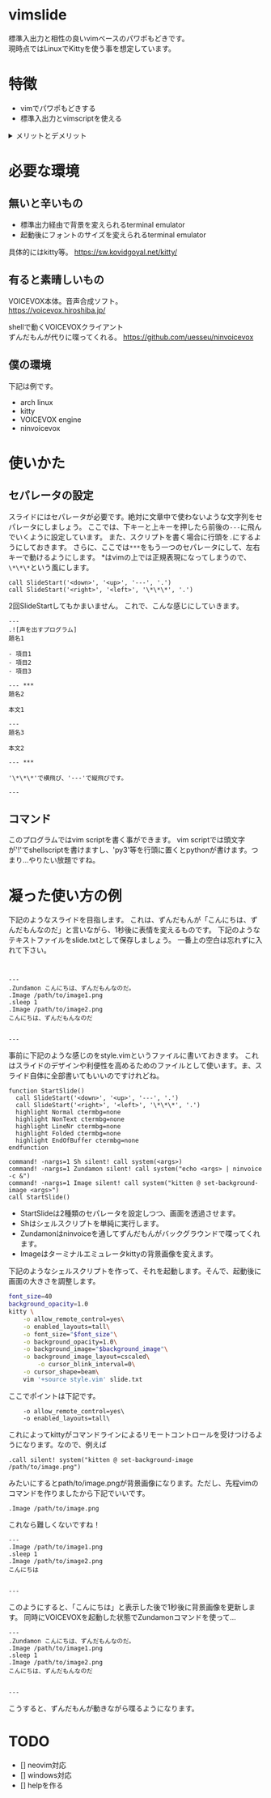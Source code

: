 # vimslide
標準入出力と相性の良いvimベースのパワポもどきです。  
現時点ではLinuxでKittyを使う事を想定しています。

# 特徴
- vimでパワポもどきする
- 標準入出力とvimscriptを使える

<details>
<summary> メリットとデメリット </summary>

## メリットあるの？
- プレゼン中にシェルスクリプトを差しこめる
  + CUI関連のプレゼンと相性が圧倒的に良い
  + ブラウザを起動できるのでwebとも相性良い
  + VOICEVOXを差しこむと発表者が発言する必要すらない
- 一部界隈で宴会芸できる
- 意外と使いやすい

## 酷いデメリットあるでしょ？
あるぞ！

- フォントを弄れない
- vimmerじゃないと辛い
- 軽くふざけてるだけなのに、ものすごーくふざけてると思われてしまう！


</details>

# 必要な環境
## 無いと辛いもの
- 標準出力経由で背景を変えられるterminal emulator
- 起動後にフォントのサイズを変えられるterminal emulator
 
具体的にはkitty等。
https://sw.kovidgoyal.net/kitty/


## 有ると素晴しいもの
VOICEVOX本体。音声合成ソフト。  
https://voicevox.hiroshiba.jp/

shellで動くVOICEVOXクライアント  
ずんだもんが代りに喋ってくれる。
https://github.com/uesseu/ninvoicevox

## 僕の環境
下記は例です。

- arch linux
- kitty
- VOICEVOX engine
- ninvoicevox

# 使いかた
## セパレータの設定
スライドにはセパレータが必要です。絶対に文章中で使わないような文字列をセパレータにしましょう。
ここでは、下キーと上キーを押したら前後の```---```に飛んでいくように設定しています。
また、スクリプトを書く場合に行頭を```.```にするようにしておきます。
さらに、ここでは```***```をもう一つのセパレータにして、左右キーで動けるようにします。
\*はvimの上では正規表現になってしまうので、```\*\*\*```という風にします。

```vim
call SlideStart('<down>', '<up>', '---', '.')
call SlideStart('<right>', '<left>', '\*\*\*', '.')
```

2回SlideStartしてもかまいません。
これで、こんな感じにしていきます。

```
---
.![声を出すプログラム]
題名1

- 項目1
- 項目2
- 項目3

--- *** 
題名2

本文1

---
題名3

本文2

--- ***

'\*\*\*'で横飛び、'---'で縦飛びです。

---
```

## コマンド
このプログラムではvim scriptを書く事ができます。
vim scriptでは頭文字が'!'でshellscriptを書けますし、'py3'等を行頭に置くとpythonが書けます。つまり…やりたい放題ですね。


# 凝った使い方の例

下記のようなスライドを目指します。
これは、ずんだもんが「こんにちは、ずんだもんなのだ」と言いながら、1秒後に表情を変えるものです。
下記のようなテキストファイルをslide.txtとして保存しましょう。
一番上の空白は忘れずに入れて下さい。

```


---
.Zundamon こんにちは、ずんだもんなのだ。
.Image /path/to/image1.png
.sleep 1
.Image /path/to/image2.png
こんにちは、ずんだもんなのだ


---
```

事前に下記のような感じのをstyle.vimというファイルに書いておきます。
これはスライドのデザインや利便性を高めるためのファイルとして使います。ま、スライド自体に全部書いてもいいのですけれどね。


```vim
function StartSlide()
  call SlideStart('<down>', '<up>', '---', '.')
  call SlideStart('<right>', '<left>', '\*\*\*', '.')
  highlight Normal ctermbg=none
  highlight NonText ctermbg=none
  highlight LineNr ctermbg=none
  highlight Folded ctermbg=none
  highlight EndOfBuffer ctermbg=none
endfunction

command! -nargs=1 Sh silent! call system(<args>)
command! -nargs=1 Zundamon silent! call system("echo <args> | ninvoice -c &")
command! -nargs=1 Image silent! call system("kitten @ set-background-image <args>")
call StartSlide()
```

- StartSlideは2種類のセパレータを設定しつつ、画面を透過させます。
- Shはシェルスクリプトを単純に実行します。
- Zundamonはninvoiceを通してずんだもんがバックグラウンドで喋ってくれます。
- Imageはターミナルエミュレータkittyの背景画像を変えます。


下記のようなシェルスクリプトを作って、それを起動します。そんで、起動後に画面の大きさを調整します。


```sh
font_size=40
background_opacity=1.0
kitty \
    -o allow_remote_control=yes\
    -o enabled_layouts=tall\
	-o font_size="$font_size"\
	-o background_opacity=1.0\
	-o background_image="$background_image"\
	-o background_image_layout=cscaled\
        -o cursor_blink_interval=0\
	-o cursor_shape=beam\
	vim '+source style.vim' slide.txt
```

ここでポイントは下記です。
```
    -o allow_remote_control=yes\
    -o enabled_layouts=tall\
```
これによってkittyがコマンドラインによるリモートコントロールを受けつけるようになります。なので、例えば

```
.call silent! system("kitten @ set-background-image /path/to/image.png")
```

みたいにするとpath/to/image.pngが背景画像になります。ただし、先程vimのコマンドを作りましたから下記でいいです。

```vim
.Image /path/to/image.png
```

これなら難しくないですね！

```
---
.Image /path/to/image1.png
.sleep 1
.Image /path/to/image2.png
こんにちは


---
```

このようにすると、「こんにちは」と表示した後で1秒後に背景画像を更新します。
同時にVOICEVOXを起動した状態でZundamonコマンドを使って…

```
---
.Zundamon こんにちは、ずんだもんなのだ。
.Image /path/to/image1.png
.sleep 1
.Image /path/to/image2.png
こんにちは、ずんだもんなのだ


---
```

こうすると、ずんだもんが動きながら喋るようになります。

# TODO
- [] neovim対応
- [] windows対応
- [] helpを作る
